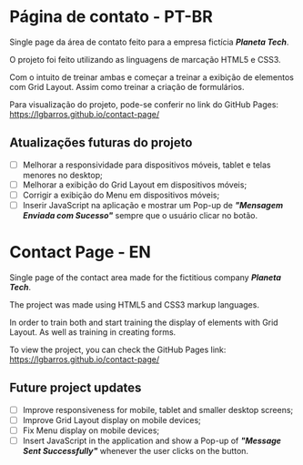 # Página de contato - PT-BR

Single page da área de contato feito para a empresa fictícia ***Planeta Tech***.

O projeto foi feito utilizando as linguagens de marcação HTML5 e CSS3.

Com o intuito de treinar ambas e começar a treinar a exibição de elementos com Grid Layout. Assim como treinar a criação de formulários.

Para visualização do projeto, pode-se conferir no link do GitHub Pages: https://lgbarros.github.io/contact-page/

## Atualizações futuras do projeto

- [ ] Melhorar a responsividade para dispositivos móveis, tablet e telas menores no desktop;
- [ ] Melhorar a exibição do Grid Layout em dispositivos móveis;
- [ ] Corrigir a exibição do Menu em dispositivos móveis;
- [ ] Inserir JavaScript na aplicação e mostrar um Pop-up de ***"Mensagem Enviada com Sucesso"*** sempre que o usuário clicar no botão.

##
##

# Contact Page - EN

Single page of the contact area made for the fictitious company ***Planeta Tech***.

The project was made using HTML5 and CSS3 markup languages.

In order to train both and start training the display of elements with Grid Layout. As well as training in creating forms.

To view the project, you can check the GitHub Pages link: https://lgbarros.github.io/contact-page/

## Future project updates

- [ ] Improve responsiveness for mobile, tablet and smaller desktop screens;
- [ ] Improve Grid Layout display on mobile devices;
- [ ] Fix Menu display on mobile devices;
- [ ] Insert JavaScript in the application and show a Pop-up of ***"Message Sent Successfully"*** whenever the user clicks on the button.
